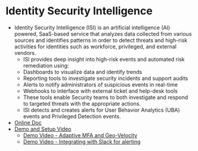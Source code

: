 # Identity Security Intelligence
 - Identity Security Intelligence (ISI) is an artificial intelligence (AI) powered, SaaS-based service that analyzes data collected from various sources and identifies patterns in order to detect threats and high-risk activities for identities such as workforce, privileged, and external vendors.
   - ISI provides deep insight into high-risk events and automated risk remediation using:
   - Dashboards to visualize data and identify trends
   - Reporting tools to investigate security incidents and support audits
   - Alerts to notify administrators of suspicious events in real-time
   - Webhooks to interface with external ticket and help-desk tools
   - These tools enable Security teams to both investigate and respond to targeted threats with the appropriate actions.
   - ISI detects and creates alerts for User Behavior Analytics (UBA) events and Privileged Detection events.
 - [Online Doc](https://docs.cyberark.com/ISI/Latest/en/Content/ISI/What-is-ISI.htm)
 - [Demo and Setup Video](https://www.youtube.com/watch?v=I8mdIcfiQds)
   - [Demo Video - Adaptive MFA and Geo-Velocity](https://www.youtube.com/watch?v=urzmV_A1x7E&t=0s)
   - [Demo Video - Integrating with Slack for alerting](https://www.youtube.com/watch?v=n-JbKLO_DVU&t=0s)
